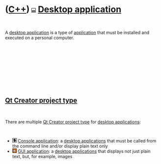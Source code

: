 



 

 

 

 

 

([C++](Cpp.md)) ![Desktop](PicDesktop.png) [Desktop application](CppDesktopApplication.md)
============================================================================================

 

A [desktop application](CppDesktopApplication.md) is a type of
[application](CppApplication.md) that must be installed and executed on
a personal computer.

 

 

 

 

 

[Qt Creator project type](CppQtProjectType.md)
-----------------------------------------------

 

There are multiple [Qt Creator project type](CppQtProjectType.md) for
[desktop applications](CppDesktopApplication.md):

 

-   ![console](PicConsole.png) [Console
    application](CppConsoleApplication.md): a [desktop
    applications](CppDesktopApplication.md) that must be called from
    the command line and/or display plain text only
-   ![GUI](PicGui.png) [GUI application](CppGuiApplication.md): a
    [desktop applications](CppDesktopApplication.md) that displays not
    just plain text, but, for example, images

 

 

 

 

 





 



